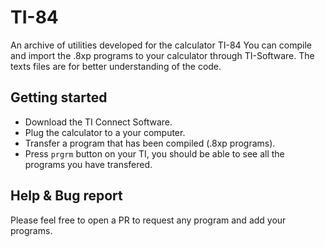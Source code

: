 # TI-84
An archive of utilities developed for the calculator TI-84
You can compile and import the .8xp programs to your calculator
through TI-Software. The texts files are for better understanding of 
the code.

## Getting started
* Download the TI Connect Software.
* Plug the calculator to a your computer.
* Transfer a program that has been compiled (.8xp programs).
* Press ``prgrm`` button on your TI, 
  you should be able to see all the programs you have transfered.


## Help & Bug report
Please feel free to open a PR to request any program and add your programs.
